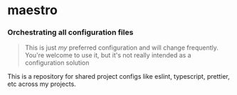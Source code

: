 # maestro

### Orchestrating all configuration files

> This is just _my_ preferred configuration and will change frequently. You're welcome to use it,
> but it's not really intended as a configuration solution

This is a repository for shared project configs like eslint, typescript, prettier, etc across my
projects.

